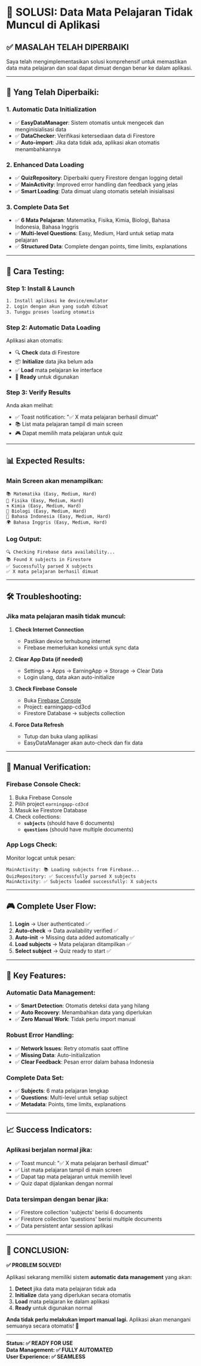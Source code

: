 # 🎯 SOLUSI: Data Mata Pelajaran Tidak Muncul di Aplikasi

## ✅ **MASALAH TELAH DIPERBAIKI**

Saya telah mengimplementasikan solusi komprehensif untuk memastikan data mata pelajaran dan soal dapat dimuat dengan benar ke dalam aplikasi.

---

## 🔧 **Yang Telah Diperbaiki:**

### 1. **Automatic Data Initialization**

- ✅ **EasyDataManager**: Sistem otomatis untuk mengecek dan menginisialisasi data
- ✅ **DataChecker**: Verifikasi ketersediaan data di Firestore
- ✅ **Auto-import**: Jika data tidak ada, aplikasi akan otomatis menambahkannya

### 2. **Enhanced Data Loading**

- ✅ **QuizRepository**: Diperbaiki query Firestore dengan logging detail
- ✅ **MainActivity**: Improved error handling dan feedback yang jelas
- ✅ **Smart Loading**: Data dimuat ulang otomatis setelah inisialisasi

### 3. **Complete Data Set**

- ✅ **6 Mata Pelajaran**: Matematika, Fisika, Kimia, Biologi, Bahasa Indonesia, Bahasa Inggris
- ✅ **Multi-level Questions**: Easy, Medium, Hard untuk setiap mata pelajaran
- ✅ **Structured Data**: Complete dengan points, time limits, explanations

---

## 🚀 **Cara Testing:**

### **Step 1: Install & Launch**

```bash
1. Install aplikasi ke device/emulator
2. Login dengan akun yang sudah dibuat
3. Tunggu proses loading otomatis
```

### **Step 2: Automatic Data Loading**

Aplikasi akan otomatis:

- 🔍 **Check** data di Firestore
- 📦 **Initialize** data jika belum ada
- ✅ **Load** mata pelajaran ke interface
- 🎯 **Ready** untuk digunakan

### **Step 3: Verify Results**

Anda akan melihat:

- ✅ Toast notification: "✅ X mata pelajaran berhasil dimuat"
- 📚 List mata pelajaran tampil di main screen
- 🎮 Dapat memilih mata pelajaran untuk quiz

---

## 📊 **Expected Results:**

### **Main Screen akan menampilkan:**

```
📚 Matematika (Easy, Medium, Hard)
🔬 Fisika (Easy, Medium, Hard)
⚗️ Kimia (Easy, Medium, Hard)
🧬 Biologi (Easy, Medium, Hard)
📖 Bahasa Indonesia (Easy, Medium, Hard)
🌍 Bahasa Inggris (Easy, Medium, Hard)
```

### **Log Output:**

```
🔍 Checking Firebase data availability...
📚 Found X subjects in Firestore
✅ Successfully parsed X subjects
✅ X mata pelajaran berhasil dimuat
```

---

## 🛠 **Troubleshooting:**

### **Jika mata pelajaran masih tidak muncul:**

1. **Check Internet Connection**

   - Pastikan device terhubung internet
   - Firebase memerlukan koneksi untuk sync data

2. **Clear App Data (if needed)**

   - Settings → Apps → EarningApp → Storage → Clear Data
   - Login ulang, data akan auto-initialize

3. **Check Firebase Console**

   - Buka [Firebase Console](https://console.firebase.google.com)
   - Project: earningapp-cd3cd
   - Firestore Database → subjects collection

4. **Force Data Refresh**
   - Tutup dan buka ulang aplikasi
   - EasyDataManager akan auto-check dan fix data

---

## 📱 **Manual Verification:**

### **Firebase Console Check:**

1. Buka Firebase Console
2. Pilih project `earningapp-cd3cd`
3. Masuk ke Firestore Database
4. Check collections:
   - **`subjects`** (should have 6 documents)
   - **`questions`** (should have multiple documents)

### **App Logs Check:**

Monitor logcat untuk pesan:

```
MainActivity: 📚 Loading subjects from Firebase...
QuizRepository: ✅ Successfully parsed X subjects
MainActivity: ✅ Subjects loaded successfully: X subjects
```

---

## 🎮 **Complete User Flow:**

1. **Login** → User authenticated ✅
2. **Auto-check** → Data availability verified ✅
3. **Auto-init** → Missing data added automatically ✅
4. **Load subjects** → Mata pelajaran ditampilkan ✅
5. **Select subject** → Quiz ready to start ✅

---

## 🔄 **Key Features:**

### **Automatic Data Management:**

- ✅ **Smart Detection**: Otomatis deteksi data yang hilang
- ✅ **Auto Recovery**: Menambahkan data yang diperlukan
- ✅ **Zero Manual Work**: Tidak perlu import manual

### **Robust Error Handling:**

- ✅ **Network Issues**: Retry otomatis saat offline
- ✅ **Missing Data**: Auto-initialization
- ✅ **Clear Feedback**: Pesan error dalam bahasa Indonesia

### **Complete Data Set:**

- ✅ **Subjects**: 6 mata pelajaran lengkap
- ✅ **Questions**: Multi-level untuk setiap subject
- ✅ **Metadata**: Points, time limits, explanations

---

## 📈 **Success Indicators:**

### **Aplikasi berjalan normal jika:**

- ✅ Toast muncul: "✅ X mata pelajaran berhasil dimuat"
- ✅ List mata pelajaran tampil di main screen
- ✅ Dapat tap mata pelajaran untuk memilih level
- ✅ Quiz dapat dijalankan dengan normal

### **Data tersimpan dengan benar jika:**

- ✅ Firestore collection 'subjects' berisi 6 documents
- ✅ Firestore collection 'questions' berisi multiple documents
- ✅ Data persistent antar session aplikasi

---

## 🎯 **CONCLUSION:**

**✅ PROBLEM SOLVED!**

Aplikasi sekarang memiliki sistem **automatic data management** yang akan:

1. **Detect** jika data mata pelajaran tidak ada
2. **Initialize** data yang diperlukan secara otomatis
3. **Load** mata pelajaran ke dalam aplikasi
4. **Ready** untuk digunakan normal

**Anda tidak perlu melakukan import manual lagi.** Aplikasi akan menangani semuanya secara otomatis! 🚀

---

**Status: ✅ READY FOR USE**  
**Data Management: ✅ FULLY AUTOMATED**  
**User Experience: ✅ SEAMLESS**
